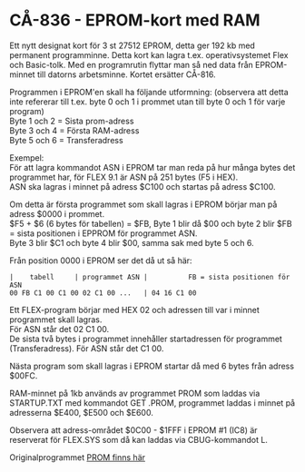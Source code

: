 # CÅ-836 - EPROM-kort med RAM
Ett nytt designat kort för 3 st 27512 EPROM, detta ger 192 kb med permanent programminne. Detta kort kan lagra t.ex. operativsystemet Flex och Basic-tolk. Med en programrutin flyttar man så ned data från EPROM-minnet till datorns arbetsminne. Kortet ersätter CÅ-816.  
  
  
Programmen i EPROM'en skall ha följande utformning: (observera att detta inte refererar till t.ex. byte 0 och 1 i prommet utan till byte 0 och 1 för varje program)  
Byte 1 och 2 = Sista prom-adress  
Byte 3 och 4 = Första RAM-adress  
Byte 5 och 6 = Transferadress  

Exempel:  
För att lagra kommandot ASN i EPROM tar man reda på hur många bytes det programmet har, för FLEX 9.1 är ASN på 251 bytes (F5 i HEX).  
ASN ska lagras i minnet på adress $C100 och startas på adress $C100.  

Om detta är första programmet som skall lagras i EPROM börjar man på adress $0000 i prommet.  
$F5 + $6 (6 bytes för tabellen) = $FB, Byte 1 blir då $00 och byte 2 blir $FB = sista positionen i EPPROM för programmet ASN.  
Byte 3 blir $C1 och byte 4 blir $00, samma sak med byte 5 och 6.  
  
Från position 0000 i EPROM ser det då ut så här:  
```
|    tabell     | programmet ASN |          FB = sista positionen för ASN  
00 FB C1 00 C1 00 02 C1 00 ...   | 04 16 C1 00  
```  
Ett FLEX-program börjar med HEX 02 och adressen till var i minnet programmet skall lagras.  
För ASN står det 02 C1 00.  
De sista två bytes i programmet innehåller startadressen för programmet (Transferadress). För ASN står det C1 00.  
  
Nästa program som skall lagras i EPROM startar då med 6 bytes från adress $00FC.  
  
RAM-minnet på 1kb används av programmet PROM som laddas via STARTUP.TXT med kommandot GET .PROM, programmet laddas i minnet på adresserna $E400, $E500 och $E600.  
  
Observera att adress-området $0C00 - $1FFF i EPROM #1 (IC8) är reserverat för FLEX.SYS som då kan laddas via CBUG-kommandot L.  
  
Originalprogrammet [PROM finns här](https://github.com/mickecamino/RT-datorn/tree/main/Program%20fr%C3%A5n%20MPU-laren/1983%20-%202)
